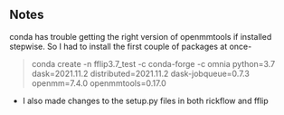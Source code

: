 ## Notes

conda has trouble getting the right version of openmmtools if installed stepwise. So I had
to install the first couple of packages at once-
> conda create -n fflip3.7_test -c conda-forge -c omnia python=3.7 dask=2021.11.2 distributed=2021.11.2 dask-jobqueue=0.7.3  openmm=7.4.0 openmmtools=0.17.0

- I also made changes to the setup.py files in both rickflow and fflip
